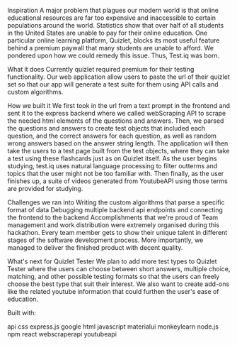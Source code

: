 Inspiration
A major problem that plagues our modern world is that online educational resources are far too expensive and inaccessible to certain populations around the world. Statistics show that over half of all students in the United States are unable to pay for their online education. One particular online learning platform, Quizlet, blocks its most useful feature behind a premium paywall that many students are unable to afford. We pondered upon how we could remedy this issue. Thus, Test.iq was born.

What it does
Currently quizlet required premium for their testing functionality. Our web application allow users to paste the url of their quizlet set so that our app will generate a test suite for them using API calls and custom algorithms.

How we built it
We first took in the url from a text prompt in the frontend and sent it to the express backend where we called webScraping API to scrape the needed html elements of the questions and answers. Then, we parsed the questions and answers to create test objects that included each question, and the correct answers for each question, as well as random wrong answers based on the answer string length. The application will then take the users to a test page built from the test objects, where they can take a test using these flashcards just as on Quizlet itself. As the user begins studying, test.iq uses natural language processing to filter outterms and topics that the user might not be too familiar with. Then finally, as the user finishes up, a suite of videos generated from YoutubeAPI using those terms are provided for studying.

Challenges we ran into
Writing the custom algorithms that parse a specific format of data
Debugging multiple backend api endpoints and connecting the frontend to the backend
Accomplishments that we're proud of
Team management and work distribution were extremely organised during this hackathon. Every team member gets to show their unique talent in different stages of the software development process. More importantly, we managed to deliver the finished product with decent quality.

What's next for Quizlet Tester
We plan to add more test types to Quizlet Tester where the users can choose between short answers, multiple choice, matching, and other possible testing formats so that the users can freely choose the best type that suit their interest. We also want to create add-ons like the related youtube information that could furthen the user's ease of education.

Built with:

api
css
express.js
google
html
javascript
materialui
monkeylearn
node.js
npm
react
webscraperapi
youtubeapi
